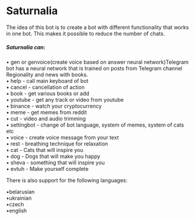 # Saturnalia
The idea of this bot is to create a bot with different functionality that works in one bot. This makes it possible to reduce the number of chats.

##### Saturnalia can:
• gen or genvoice(create voice based on answer neural network)Telegram bot has a neural network that is trained on posts from Telegram channel Regionality and news with books.\
• help - call main keyboard of bot\
• cancel - cancellation of action\
• book - get various books or add\
• youtube - get any track or video from youtube\
• binance - watch your cryptocurrency\
• meme - get memes from reddit\
• cut - video and audio trimming\
• settingbot - change of bot language, system of memes, system of cats etc\
• voice - create voice message from your text \
• rest - breathing technique for relaxation\
• cat - Cats that will inspire you\
• dog - Dogs that will make you happy\
• sheva - something that will inspire you\
• evtuh - Make yourself complete

There is also support for the following languages:

•belarusian\
•ukrainian\
•сzech\
•english
